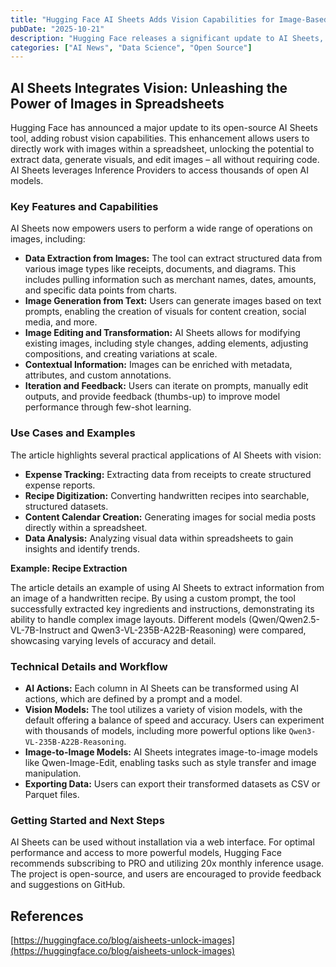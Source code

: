 ```yaml
---
title: "Hugging Face AI Sheets Adds Vision Capabilities for Image-Based Data Analysis"
pubDate: "2025-10-21"
description: "Hugging Face releases a significant update to AI Sheets, introducing vision support to extract data from images, generate visuals from text, and edit images directly within a spreadsheet environment, powered by open-source AI models."
categories: ["AI News", "Data Science", "Open Source"]
---
```


## AI Sheets Integrates Vision: Unleashing the Power of Images in Spreadsheets

Hugging Face has announced a major update to its open-source AI Sheets tool, adding robust vision capabilities. This enhancement allows users to directly work with images within a spreadsheet, unlocking the potential to extract data, generate visuals, and edit images – all without requiring code.  AI Sheets leverages Inference Providers to access thousands of open AI models.

### Key Features and Capabilities

AI Sheets now empowers users to perform a wide range of operations on images, including:

*   **Data Extraction from Images:** The tool can extract structured data from various image types like receipts, documents, and diagrams. This includes pulling information such as merchant names, dates, amounts, and specific data points from charts.
*   **Image Generation from Text:** Users can generate images based on text prompts, enabling the creation of visuals for content creation, social media, and more.
*   **Image Editing and Transformation:** AI Sheets allows for modifying existing images, including style changes, adding elements, adjusting compositions, and creating variations at scale.
*   **Contextual Information:**  Images can be enriched with metadata, attributes, and custom annotations.
*   **Iteration and Feedback:**  Users can iterate on prompts, manually edit outputs, and provide feedback (thumbs-up) to improve model performance through few-shot learning.

### Use Cases and Examples

The article highlights several practical applications of AI Sheets with vision:

*   **Expense Tracking:** Extracting data from receipts to create structured expense reports.
*   **Recipe Digitization:** Converting handwritten recipes into searchable, structured datasets.
*   **Content Calendar Creation:** Generating images for social media posts directly within a spreadsheet.
*   **Data Analysis:** Analyzing visual data within spreadsheets to gain insights and identify trends.

**Example: Recipe Extraction**

The article details an example of using AI Sheets to extract information from an image of a handwritten recipe.  By using a custom prompt, the tool successfully extracted key ingredients and instructions, demonstrating its ability to handle complex image layouts.  Different models (Qwen/Qwen2.5-VL-7B-Instruct and Qwen3-VL-235B-A22B-Reasoning) were compared, showcasing varying levels of accuracy and detail.

### Technical Details and Workflow

*   **AI Actions:** Each column in AI Sheets can be transformed using AI actions, which are defined by a prompt and a model.
*   **Vision Models:** The tool utilizes a variety of vision models, with the default offering a balance of speed and accuracy. Users can experiment with thousands of models, including more powerful options like `Qwen3-VL-235B-A22B-Reasoning`.
*   **Image-to-Image Models:** AI Sheets integrates image-to-image models like Qwen-Image-Edit, enabling tasks such as style transfer and image manipulation.
*   **Exporting Data:**  Users can export their transformed datasets as CSV or Parquet files.

### Getting Started and Next Steps

AI Sheets can be used without installation via a web interface. For optimal performance and access to more powerful models, Hugging Face recommends subscribing to PRO and utilizing 20x monthly inference usage.  The project is open-source, and users are encouraged to provide feedback and suggestions on GitHub.

## References

[https://huggingface.co/blog/aisheets-unlock-images](https://huggingface.co/blog/aisheets-unlock-images)